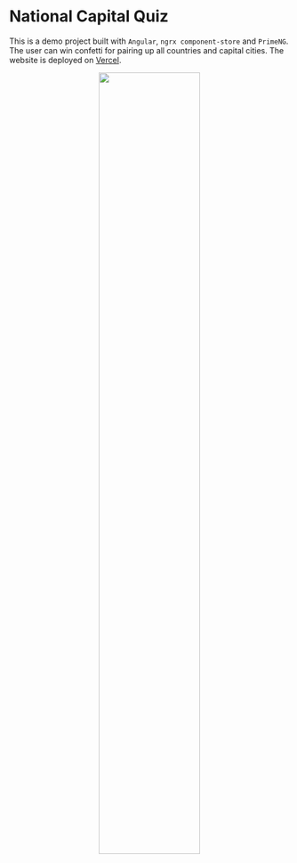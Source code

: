 # National Capital Quiz

This is a demo project built with `Angular`, `ngrx component-store` and `PrimeNG`. The user can win confetti for pairing up all countries and capital cities. The website is deployed on [Vercel](https://national-capital-quiz.vercel.app/).

<p align="center">

<img src="https://user-images.githubusercontent.com/66017297/278302796-4e5296a4-50e1-452e-adeb-86967dfe0a09.png" width="60%" >
</p>
